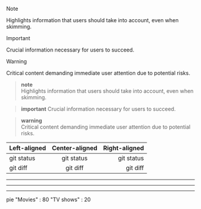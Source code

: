 > [!NOTE]  
> Highlights information that users should take into account, even when skimming.

> [!IMPORTANT]  
> Crucial information necessary for users to succeed.

> [!WARNING]  
> Critical content demanding immediate user attention due to potential risks.




> **note**  
> Highlights information that users should take into account, even when skimming.

> **important**
> Crucial information necessary for users to succeed.

> **warning**  
> Critical content demanding immediate user attention due to potential risks.


| Left-aligned | Center-aligned | Right-aligned |
| :---         |     :---:      |          ---: |
| git status   | git status     | git status    |
| git diff     | git diff       | git diff      |



---
***
___



pie
"Movies" : 80
"TV shows" : 20



